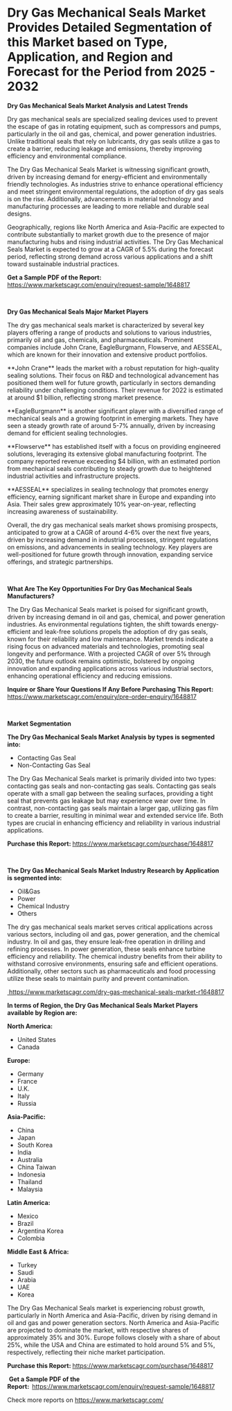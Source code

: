 <p><h1>Dry Gas Mechanical Seals Market Provides Detailed Segmentation of this Market based on Type, Application, and Region and Forecast for the Period from 2025 - 2032</h1></p><p><strong>Dry Gas Mechanical Seals Market Analysis and Latest Trends</strong></p>
<p><p>Dry gas mechanical seals are specialized sealing devices used to prevent the escape of gas in rotating equipment, such as compressors and pumps, particularly in the oil and gas, chemical, and power generation industries. Unlike traditional seals that rely on lubricants, dry gas seals utilize a gas to create a barrier, reducing leakage and emissions, thereby improving efficiency and environmental compliance.</p><p>The Dry Gas Mechanical Seals Market is witnessing significant growth, driven by increasing demand for energy-efficient and environmentally friendly technologies. As industries strive to enhance operational efficiency and meet stringent environmental regulations, the adoption of dry gas seals is on the rise. Additionally, advancements in material technology and manufacturing processes are leading to more reliable and durable seal designs. </p><p>Geographically, regions like North America and Asia-Pacific are expected to contribute substantially to market growth due to the presence of major manufacturing hubs and rising industrial activities. The Dry Gas Mechanical Seals Market is expected to grow at a CAGR of 5.5% during the forecast period, reflecting strong demand across various applications and a shift toward sustainable industrial practices.</p></p>
<p><strong>Get a Sample PDF of the Report:&nbsp;</strong> <a href="https://www.marketscagr.com/enquiry/request-sample/1648817?utm_campaign=2116&utm_medium=2&utm_source=Github&utm_content=ia&utm_term=26032025&utm_id=dry-gas-mechanical-seals">https://www.marketscagr.com/enquiry/request-sample/1648817</a></p>
<p>&nbsp;</p>
<p><strong>Dry Gas Mechanical Seals Major Market Players</strong></p>
<p><p>The dry gas mechanical seals market is characterized by several key players offering a range of products and solutions to various industries, primarily oil and gas, chemicals, and pharmaceuticals. Prominent companies include John Crane, EagleBurgmann, Flowserve, and AESSEAL, which are known for their innovation and extensive product portfolios.</p><p>**John Crane** leads the market with a robust reputation for high-quality sealing solutions. Their focus on R&D and technological advancement has positioned them well for future growth, particularly in sectors demanding reliability under challenging conditions. Their revenue for 2022 is estimated at around $1 billion, reflecting strong market presence.</p><p>**EagleBurgmann** is another significant player with a diversified range of mechanical seals and a growing footprint in emerging markets. They have seen a steady growth rate of around 5-7% annually, driven by increasing demand for efficient sealing technologies.</p><p>**Flowserve** has established itself with a focus on providing engineered solutions, leveraging its extensive global manufacturing footprint. The company reported revenue exceeding $4 billion, with an estimated portion from mechanical seals contributing to steady growth due to heightened industrial activities and infrastructure projects.</p><p>**AESSEAL** specializes in sealing technology that promotes energy efficiency, earning significant market share in Europe and expanding into Asia. Their sales grew approximately 10% year-on-year, reflecting increasing awareness of sustainability.</p><p>Overall, the dry gas mechanical seals market shows promising prospects, anticipated to grow at a CAGR of around 4-6% over the next five years, driven by increasing demand in industrial processes, stringent regulations on emissions, and advancements in sealing technology. Key players are well-positioned for future growth through innovation, expanding service offerings, and strategic partnerships.</p></p>
<p>&nbsp;</p>
<p><strong>What Are The Key Opportunities For Dry Gas Mechanical Seals Manufacturers?</strong></p>
<p><p>The Dry Gas Mechanical Seals market is poised for significant growth, driven by increasing demand in oil and gas, chemical, and power generation industries. As environmental regulations tighten, the shift towards energy-efficient and leak-free solutions propels the adoption of dry gas seals, known for their reliability and low maintenance. Market trends indicate a rising focus on advanced materials and technologies, promoting seal longevity and performance. With a projected CAGR of over 5% through 2030, the future outlook remains optimistic, bolstered by ongoing innovation and expanding applications across various industrial sectors, enhancing operational efficiency and reducing emissions.</p></p>
<p><strong>Inquire or Share Your Questions If Any Before Purchasing This Report:</strong> <a href="https://www.marketscagr.com/enquiry/pre-order-enquiry/1648817?utm_campaign=2116&utm_medium=2&utm_source=Github&utm_content=ia&utm_term=26032025&utm_id=dry-gas-mechanical-seals">https://www.marketscagr.com/enquiry/pre-order-enquiry/1648817</a></p>
<p>&nbsp;</p>
<p><strong>Market Segmentation</strong></p>
<p><strong>The Dry Gas Mechanical Seals Market Analysis by types is segmented into:</strong></p>
<p><ul><li>Contacting Gas Seal</li><li>Non-Contacting Gas Seal</li></ul></p>
<p><p>The Dry Gas Mechanical Seals market is primarily divided into two types: contacting gas seals and non-contacting gas seals. Contacting gas seals operate with a small gap between the sealing surfaces, providing a tight seal that prevents gas leakage but may experience wear over time. In contrast, non-contacting gas seals maintain a larger gap, utilizing gas film to create a barrier, resulting in minimal wear and extended service life. Both types are crucial in enhancing efficiency and reliability in various industrial applications.</p></p>
<p><strong>Purchase this Report:&nbsp;</strong><a href="https://www.marketscagr.com/purchase/1648817?utm_campaign=2116&utm_medium=2&utm_source=Github&utm_content=ia&utm_term=26032025&utm_id=dry-gas-mechanical-seals">https://www.marketscagr.com/purchase/1648817</a></p>
<p>&nbsp;</p>
<p><strong>The Dry Gas Mechanical Seals Market Industry Research by Application is segmented into:</strong></p>
<p><ul><li>Oil&Gas</li><li>Power</li><li>Chemical Industry</li><li>Others</li></ul></p>
<p><p>The dry gas mechanical seals market serves critical applications across various sectors, including oil and gas, power generation, and the chemical industry. In oil and gas, they ensure leak-free operation in drilling and refining processes. In power generation, these seals enhance turbine efficiency and reliability. The chemical industry benefits from their ability to withstand corrosive environments, ensuring safe and efficient operations. Additionally, other sectors such as pharmaceuticals and food processing utilize these seals to maintain purity and prevent contamination.</p></p>
<p><a href="https://www.marketscagr.com/dry-gas-mechanical-seals-market-r1648817?utm_campaign=2116&utm_medium=2&utm_source=Github&utm_content=ia&utm_term=26032025&utm_id=dry-gas-mechanical-seals">&nbsp;https://www.marketscagr.com/dry-gas-mechanical-seals-market-r1648817</a></p>
<p><strong>In terms of Region, the Dry Gas Mechanical Seals Market Players available by Region are:</strong></p>
<p>
    <p> <strong> North America: </strong>
        <ul>
            <li>United States</li>
            <li>Canada</li>
        </ul>
        </p> 
    <p> <strong> Europe: </strong>
        <ul>
            <li>Germany</li>
            <li>France</li>
            <li>U.K.</li>
            <li>Italy</li>
            <li>Russia</li>
        </ul>
        </p> 
    <p> <strong> Asia-Pacific: </strong>
        <ul>
            <li>China</li>
            <li>Japan</li>
            <li>South Korea</li>
            <li>India</li>
            <li>Australia</li>
            <li>China Taiwan</li>
            <li>Indonesia</li>
            <li>Thailand</li>
            <li>Malaysia</li>
        </ul>
        </p> 
    <p> <strong> Latin America: </strong>
        <ul>
            <li>Mexico</li>
            <li>Brazil</li>
            <li>Argentina Korea</li>
            <li>Colombia</li>
        </ul>
        </p> 
    <p> <strong> Middle East & Africa: </strong>
        <ul>
            <li>Turkey</li>
            <li>Saudi</li>
            <li>Arabia</li>
            <li>UAE</li>
            <li>Korea</li>
        </ul>
    </p>
    </p>
<p><p>The Dry Gas Mechanical Seals market is experiencing robust growth, particularly in North America and Asia-Pacific, driven by rising demand in oil and gas and power generation sectors. North America and Asia-Pacific are projected to dominate the market, with respective shares of approximately 35% and 30%. Europe follows closely with a share of about 25%, while the USA and China are estimated to hold around 5% and 5%, respectively, reflecting their niche market participation.</p></p>
<p><strong>Purchase this Report: </strong><a href="https://www.marketscagr.com/purchase/1648817?utm_campaign=2116&utm_medium=2&utm_source=Github&utm_content=ia&utm_term=26032025&utm_id=dry-gas-mechanical-seals">https://www.marketscagr.com/purchase/1648817</a></p>
<p>&nbsp;<strong>Get a Sample PDF of the Report:&nbsp;&nbsp;</strong><a href="https://www.marketscagr.com/enquiry/request-sample/1648817?utm_campaign=2116&utm_medium=2&utm_source=Github&utm_content=ia&utm_term=26032025&utm_id=dry-gas-mechanical-seals">https://www.marketscagr.com/enquiry/request-sample/1648817</a></p>
<p><strong></strong></p>
<p>Check more reports on <a href="https://www.marketscagr.com/?utm_campaign=2116&utm_medium=2&utm_source=Github&utm_content=ia&utm_term=26032025&utm_id=dry-gas-mechanical-seals">https://www.marketscagr.com/</a></p>